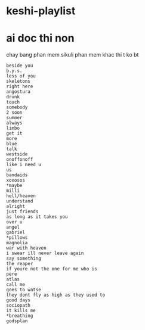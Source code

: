 # keshi-playlist
# ai doc thi non
chay bang phan mem sikuli 
phan mem khac thi t ko bt

```
beside you
b.y.s.
less of you
skeletons
right here
angostura
drunk
touch
somebody
2 soon
summer
always
limbo
get it
more
blue
talk
westside
onoffonoff
like i need u
us
bandaids
xoxosos
*maybe
milli
hell/heaven
understand
alright
just friends
as long as it takes you
over u
angel
gabriel
*pillows
magnolia
war with heaven
i swear ill never leave again
say something
the reaper
if youre not the one for me who is
père
atlas
call me 
goes to watse
they dont fly as high as they used to
good days
sociopath
it kills me
*breathing
godsplan
```
